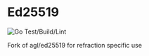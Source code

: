 # Ed25519 
![Go Test/Build/Lint](https://github.com/refraction-networking/ed25519/actions/workflows/golang.yml/badge.svg)


Fork of agl/ed25519 for refraction specific use
